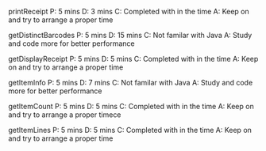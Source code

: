 printReceipt
P: 5 mins
D: 3 mins
C: Completed with in the time
A: Keep on and try to arrange a proper time

getDistinctBarcodes
P: 5 mins
D: 15 mins
C: Not familar with Java
A: Study and code more for better performance

getDisplayReceipt
P: 5 mins
D: 5 mins
C: Completed with in the time
A: Keep on and try to arrange a proper time

getItemInfo
P: 5 mins
D: 7 mins
C: Not familar with Java
A: Study and code more for better performance

getItemCount
P: 5 mins
D: 5 mins
C: Completed with in the time
A: Keep on and try to arrange a proper timece

getItemLines
P: 5 mins
D: 5 mins
C: Completed with in the time
A: Keep on and try to arrange a proper time


